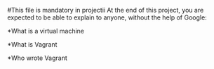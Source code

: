 #This file is mandatory in projectii
At the end of this project, you are expected to be able to explain to anyone, without the help of Google:


*What is a virtual machine

*What is Vagrant

*Who wrote Vagrant
